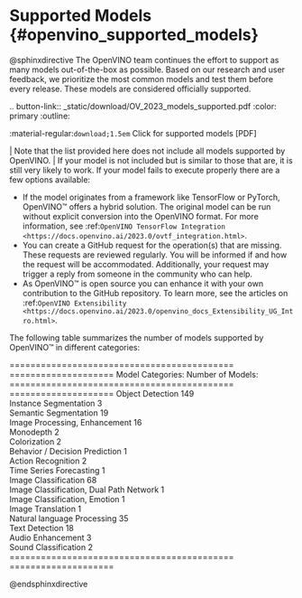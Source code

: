 # Supported Models {#openvino_supported_models}


@sphinxdirective
The OpenVINO team continues the effort to support as many models out-of-the-box as possible. 
Based on our research and user feedback, we prioritize the most common models and test them 
before every release. These models are considered officially supported.

.. button-link:: _static/download/OV_2023_models_supported.pdf
   :color: primary
   :outline:

   :material-regular:`download;1.5em` Click for supported models [PDF]


| Note that the list provided here does not include all models supported by OpenVINO.
| If your model is not included but is similar to those that are, it is still very likely to work. 
  If your model fails to execute properly there are a few options available: 

* If the model originates from a framework like TensorFlow or PyTorch, OpenVINO™ offers a hybrid solution. The original model can be run without explicit conversion into the OpenVINO format. For more information, see :ref:`OpenVINO TensorFlow Integration <https://docs.openvino.ai/2023.0/ovtf_integration.html>`.  
* You can create a GitHub request for the operation(s) that are missing. These requests are reviewed regularly. You will be informed if and how the request will be accommodated. Additionally, your request may trigger a reply from someone in the community who can help.  
* As OpenVINO™ is open source you can enhance it with your own contribution to the GitHub repository. To learn more, see the articles on :ref:`OpenVINO Extensibility <https://docs.openvino.ai/2023.0/openvino_docs_Extensibility_UG_Intro.html>`.


The following table summarizes the number of models supported by OpenVINO™ in different categories:

===========================================  ====================
 Model Categories:                            Number of Models:  
===========================================  ====================
 Object Detection                             149                
 Instance Segmentation                        3                  
 Semantic Segmentation                        19                 
 Image Processing, Enhancement                16                 
 Monodepth                                    2                  
 Colorization                                 2                  
 Behavior / Decision Prediction               1                  
 Action Recognition                           2                  
 Time Series Forecasting                      1                  
 Image Classification                         68                 
 Image Classification, Dual Path Network      1                  
 Image Classification, Emotion                1                  
 Image Translation                            1                  
 Natural language Processing                  35                 
 Text Detection                               18                 
 Audio Enhancement                            3                  
 Sound Classification                         2                  
===========================================  ====================

@endsphinxdirective


